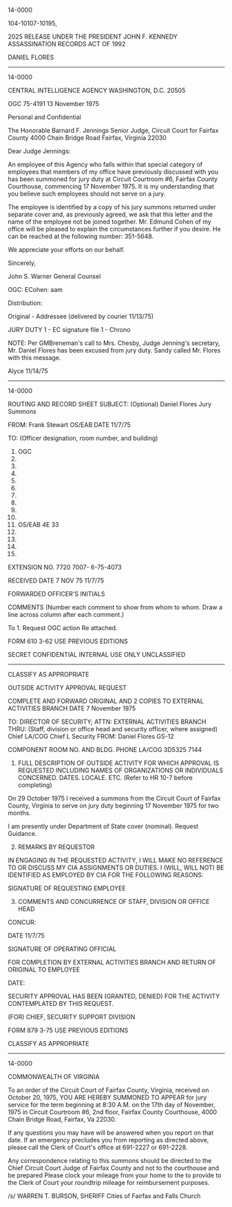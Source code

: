 14-0000

104-10107-10195,

2025 RELEASE UNDER THE PRESIDENT JOHN F. KENNEDY ASSASSINATION RECORDS ACT OF 1992

DANIEL FLORES

---

14-0000

CENTRAL INTELLIGENCE AGENCY
WASHINGTON, D.C. 20505

OGC 75-4191
13 November 1975

Personal and Confidential

The Honorable Barnard F. Jennings
Senior Judge, Circuit Court for
Fairfax County
4000 Chain Bridge Road
Fairfax, Virginia 22030

Dear Judge Jennings:

An employee of this Agency who falls within that special category
of employees that members of my office have previously discussed with
you has been summoned for jury duty at Circuit Courtroom #6, Fairfax
County Courthouse, commencing 17 November 1975. It is my understanding
that you believe such employees should not serve on a jury.

The employee is identified by a copy of his jury summons returned
under separate cover and, as previously agreed, we ask that this letter
and the name of the employee not be joined together. Mr. Edmund Cohen
of my office will be pleased to explain the circumstances further if you
desire. He can be reached at the following number: 351-5648.

We appreciate your efforts on our behalf.

Sincerely,

John S. Warner
General Counsel

OGC: ECohen: aam

Distribution:

Original - Addressee (delivered by courier 11/13/75)

JURY DUTY
1 - EC signature file
1 - Chrono

NOTE: Per GMBreneman's call to Mrs. Chesby,
Judge Jenning's secretary, Mr. Daniel Flores
has been excused from jury duty. Sandy called
Mr. Flores with this message.

Alyce 11/14/75

---

14-0000

ROUTING AND RECORD SHEET
SUBJECT: (Optional)
Daniel Flores
Jury Summons

FROM:
Frank Stewart
OS/EAB
DATE
11/7/75

TO: (Officer designation, room number, and building)
1. OGC
2.
3.
4.
5.
6.
7.
8.
9.
10.
11. OS/EAB
4E 33
12.
13.
14.
15.

EXTENSION
NO.
7720
7007-
6-75-4073

RECEIVED
DATE
7 NOV 75
11/7/75

FORWARDED
OFFICER'S
INITIALS

COMMENTS (Number each comment to show from whom
to whom. Draw a line across column after each comment.)

To 1.
Request OGC action Re
attached.

FORM 610
3-62
USE PREVIOUS EDITIONS

SECRET
CONFIDENTIAL
INTERNAL
USE ONLY
UNCLASSIFIED

---

CLASSIFY AS APPROPRIATE

OUTSIDE ACTIVITY APPROVAL REQUEST

COMPLETE AND FORWARD ORIGINAL AND 2 COPIES TO EXTERNAL ACTIVITIES BRANCH
DATE 7 November 1975

TO: DIRECTOR OF SECURITY; ATTN: EXTERNAL ACTIVITIES BRANCH
THRU: (Staff, division or office head and security officer, where assigned)
Chief LA/COG
Chief L Security
FROM: Daniel Flores GS-12

COMPONENT ROOM NO. AND BLDG. PHONE
LA/COG 3D5325 7144

1. FULL DESCRIPTION OF OUTSIDE ACTIVITY FOR WHICH APPROVAL IS REQUESTED INCLUDING NAMES OF ORGANIZATIONS OR INDIVIDUALS
CONCERNED. DATES. LOCALE. ETC. (Refer to HR 10-7 before completing)

On 29 October 1975 I received a summons from the Circuit Court
of Fairfax County, Virginia to serve on jury duty beginning
17 November 1975 for two months.

I am presently under Department of State cover (nominal). Request
Guidance.

2. REMARKS BY REQUESTOR

IN ENGAGING IN THE REQUESTED ACTIVITY, I WILL MAKE NO REFERENCE TO OR DISCUSS
MY CIA ASSIGNMENTS OR DUTIES. I (WILL, WILL NOT) BE IDENTIFIED AS EMPLOYED BY CIA
FOR THE FOLLOWING REASONS:

SIGNATURE OF REQUESTING EMPLOYEE

3. COMMENTS AND CONCURRENCE OF STAFF, DIVISION OR OFFICE HEAD

CONCUR:

DATE 11/7/75

SIGNATURE OF OPERATING OFFICIAL

FOR COMPLETION BY EXTERNAL ACTIVITIES BRANCH AND RETURN OF ORIGINAL TO EMPLOYEE

DATE:

SECURITY APPROVAL HAS BEEN (GRANTED, DENIED)
FOR THE ACTIVITY CONTEMPLATED BY THIS REQUEST.

(FOR) CHIEF, SECURITY SUPPORT DIVISION

FORM 879
3-75
USE PREVIOUS EDITIONS

CLASSIFY AS APPROPRIATE

---

14-0000

COMMONWEALTH OF VIRGINIA

To an order of the Circuit Court of Fairfax County, Virginia, received on
October 20, 1975, YOU ARE HEREBY SUMMONED TO APPEAR for jury service for the
term beginning at 8:30 A.M. on the 17th day of November, 1975 in Circuit Courtroom
#6, 2nd floor, Fairfax County Courthouse, 4000 Chain Bridge Road, Fairfax, Va 22030.

If any questions you may have will be answered when you report on that date.
If an emergency precludes you from reporting as directed above, please call the Clerk of
Court's office at 691-2227 or 691-2228.

Any correspondence relating to this summons should be directed to the Chief Circuit Court Judge of
Fairfax County and not to the courthouse and be prepared
Please clock your mileage from your home to the
to provide to the Clerk of Court your roundtrip mileage for reimbursement purposes.

/s/
WARREN T. BURSON, SHERIFF
Cities of
Fairfax and Falls Church
